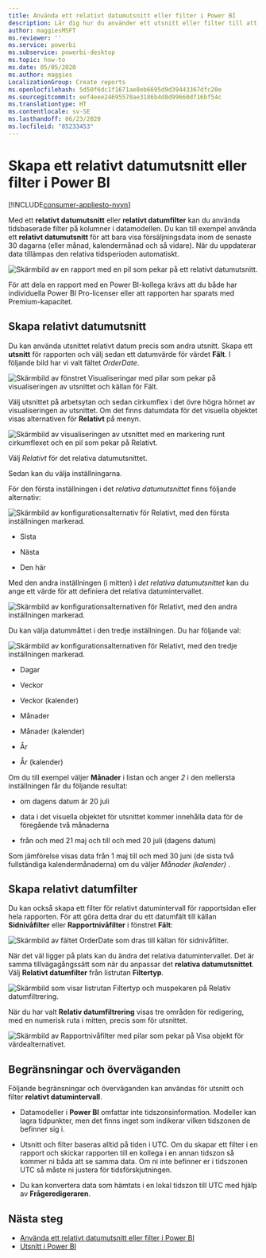 ```yaml
---
title: Använda ett relativt datumutsnitt eller filter i Power BI
description: Lär dig hur du använder ett utsnitt eller filter till att begränsa relativa datumintervall i Power BI.
author: maggiesMSFT
ms.reviewer: ''
ms.service: powerbi
ms.subservice: powerbi-desktop
ms.topic: how-to
ms.date: 05/05/2020
ms.author: maggies
LocalizationGroup: Create reports
ms.openlocfilehash: 5d50f6dc1f1671ae8eb6695d9d39443367dfc20e
ms.sourcegitcommit: eef4eee24695570ae3186b4d8d99660df16bf54c
ms.translationtype: HT
ms.contentlocale: sv-SE
ms.lasthandoff: 06/23/2020
ms.locfileid: "85233453"
---
```

# <a name="creating-a-relative-date-slicer-and-filter-in-power-bi"></a>Skapa ett relativt datumutsnitt eller filter i Power BI

[!INCLUDE[consumer-appliesto-nyyn](../includes/consumer-appliesto-nyyn.md)]

Med ett **relativt datumutsnitt** eller **relativt datumfilter** kan du använda tidsbaserade filter på kolumner i datamodellen. Du kan till exempel använda ett **relativt datumutsnitt** för att bara visa försäljningsdata inom de senaste 30 dagarna (eller månad, kalendermånad och så vidare). När du uppdaterar data tillämpas den relativa tidsperioden automatiskt.

![Skärmbild av en rapport med en pil som pekar på ett relativt datumutsnitt.](media/desktop-slicer-filter-date-range/relative-date-range-slicer-filter-01.png)

För att dela en rapport med en Power BI-kollega krävs att du både har individuella Power BI Pro-licenser eller att rapporten har sparats med Premium-kapacitet.

## <a name="create-the-relative-date-range-slicer"></a>Skapa relativt datumutsnitt

Du kan använda utsnittet relativt datum precis som andra utsnitt. Skapa ett **utsnitt** för rapporten och välj sedan ett datumvärde för värdet **Fält**. I följande bild har vi valt fältet *OrderDate*.

![Skärmbild av fönstret Visualiseringar med pilar som pekar på visualiseringen av utsnittet och källan för Fält.](media/desktop-slicer-filter-date-range/relative-date-range-slicer-filter-02.png)

Välj utsnittet på arbetsytan och sedan cirkumflex i det övre högra hörnet av visualiseringen av utsnittet. Om det finns datumdata för det visuella objektet visas alternativen för **Relativt** på menyn.

![Skärmbild av visualiseringen av utsnittet med en markering runt cirkumflexet och en pil som pekar på Relativt.](media/desktop-slicer-filter-date-range/relative-date-range-slicer-filter-03.png)

Välj *Relativt* för det relativa datumutsnittet.

Sedan kan du välja inställningarna.

För den första inställningen i det *relativa datumutsnittet* finns följande alternativ:

![Skärmbild av konfigurationsalternativ för Relativt, med den första inställningen markerad.](media/desktop-slicer-filter-date-range/relative-date-range-slicer-filter-04.png)

* Sista

* Nästa

* Den här

Med den andra inställningen (i mitten) i *det relativa datumutsnittet* kan du ange ett värde för att definiera det relativa datumintervallet.

![Skärmbild av konfigurationsalternativen för Relativt, med den andra inställningen markerad.](media/desktop-slicer-filter-date-range/relative-date-range-slicer-filter-04a.png)

Du kan välja datummåttet i den tredje inställningen. Du har följande val:

![Skärmbild av konfigurationsalternativen för Relativt, med den tredje inställningen markerad.](media/desktop-slicer-filter-date-range/relative-date-range-slicer-filter-05.png)

* Dagar

* Veckor

* Veckor (kalender)

* Månader

* Månader (kalender)

* År

* År (kalender)

Om du till exempel väljer **Månader** i listan och anger *2* i den mellersta inställningen får du följande resultat:

* om dagens datum är 20 juli

* data i det visuella objektet för utsnittet kommer innehålla data för de föregående två månaderna

* från och med 21 maj och till och med 20 juli (dagens datum)

Som jämförelse visas data från 1 maj till och med 30 juni (de sista två fullständiga kalendermånaderna) om du väljer *Månader (kalender)* .

## <a name="create-the-relative-date-range-filter"></a>Skapa relativt datumfilter

Du kan också skapa ett filter för relativt datumintervall för rapportsidan eller hela rapporten. För att göra detta drar du ett datumfält till källan **Sidnivåfilter** eller **Rapportnivåfilter** i fönstret **Fält**:

![Skärmbild av fältet OrderDate som dras till källan för sidnivåfilter.](media/desktop-slicer-filter-date-range/relative-date-range-slicer-filter-06.png)

När det väl ligger på plats kan du ändra det relativa datumintervallet. Det är samma tillvägagångssätt som när du anpassar det **relativa datumutsnittet**. Välj **Relativt datumfilter** från listrutan **Filtertyp**.

![Skärmbild som visar listrutan Filtertyp och muspekaren på Relativ datumfiltrering.](media/desktop-slicer-filter-date-range/relative-date-range-slicer-filter-07.png)

När du har valt **Relativ datumfiltrering** visas tre områden för redigering, med en numerisk ruta i mitten, precis som för utsnittet.

![Skärmbild av Rapportnivåfilter med pilar som pekar på Visa objekt för värdealternativet.](media/desktop-slicer-filter-date-range/relative-date-range-slicer-filter-08.png)

## <a name="limitations-and-considerations"></a>Begränsningar och överväganden

Följande begränsningar och överväganden kan användas för utsnitt och filter **relativt datumintervall**.

* Datamodeller i **Power BI** omfattar inte tidszonsinformation. Modeller kan lagra tidpunkter, men det finns inget som indikerar vilken tidszonen de befinner sig i.

* Utsnitt och filter baseras alltid på tiden i UTC. Om du skapar ett filter i en rapport och skickar rapporten till en kollega i en annan tidszon så kommer ni båda att se samma data. Om ni inte befinner er i tidszonen UTC så måste ni justera för tidsförskjutningen.

* Du kan konvertera data som hämtats i en lokal tidszon till UTC med hjälp av **Frågeredigeraren**.

## <a name="next-steps"></a>Nästa steg

- [Använda ett relativt datumutsnitt eller filter i Power BI](desktop-slicer-filter-date-range.md)
- [Utsnitt i Power BI](power-bi-visualization-slicers.md)
